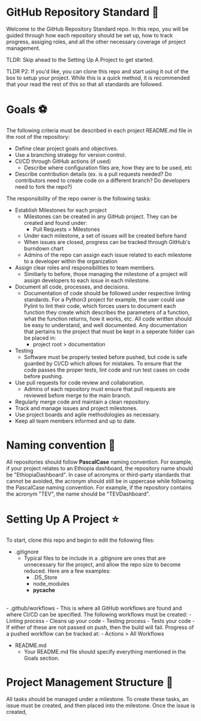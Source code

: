 # GitHub Repository Standard :chicken:

Welcome to the GitHub Repository Standard repo. In this repo, you will be guided through how each repository should be set up, how to track progress, assiging roles, and all the other necessary coverage of project management.

TLDR: Skip ahead to the Setting Up A Project to get started.

TLDR P2: If you'd like, you can clone this repo and start using it out of the box to setup your project. While this is a quick method, it is recommended that your read the rest of this so that all standards are followed.

# Goals :soccer:

The following criteria must be described in each project README.md file in the root of the repository: 

- Define clear project goals and objectives.
- Use a branching strategy for version control.
- CI/CD through GitHub actions (if used)
  - Describe where configuration files are, how they are to be used, etc
- Describe contribution details (ex. is a pull requests needed? Do contributors need to create code on a different branch? Do developers need to fork the repo?)

The responsibility of the repo owner is the following tasks:

- Establish Milestones for each project
  - Milestones can be created in any GitHub project. They can be created and found under:
    - Pull Requests > Milestones
  - Under each milestone, a set of issues will be created before hand
  - When issues are closed, progress can be tracked through GitHub's burndown chart
  - Admins of the repo can assign each issue related to each milestone to a developer within the organization
- Assign clear roles and responsibilities to team members.
  - Similiarly to before, those managing the milestone of a project will assign developers to each issue in each milestone.
- Document all code, processes, and decisions.
  - Documentation of code should be followed under respective linting standards. For a Python3 project for example, the user could use Pylint to lint their code, which forces users to document each function they create which describes the parameters of a function, what the function returns, how it works, etc. All code written should be easy to understand, and well documented. Any documentation that pertains to the project that must be kept in a seperate folder can be placed in:
    - project root > documentation
- Testing
  - Software must be properly tested before pushed, but code is safe guarded by CI/CD which allows for mistakes. To ensure that the code passes the proper tests, lint code and run test cases on code before pushing. 
- Use pull requests for code review and collaboration.
  - Admins of each repository must ensure that pull requests are reviewed before merge to the main branch.
- Regularly merge code and maintain a clean repository.
- Track and manage issues and project milestones.
- Use project boards and agile methodologies as necessary.
- Keep all team members informed and up to date.


# Naming convention :pencil:

All repositories should follow **PascalCase** naming convention. For example, if your project relates to an Ethiopia dashboard, the repository name should be "EthiopiaDashboard". In case of acronyms or third-party standards that cannot be avoided, the acronym should still be in uppercase while following the PascalCase naming convention. For example, if the repository contains the acronym "TEV", the name should be "TEVDashboard".

# Setting Up A Project :star:

To start, clone this repo and begin to edit the following files:

- .gitignore
  - Typical files to be include in a .gitignore are ones that are unnecessary for the project, and allow the repo size to become reduced. Here are a few examples:
    - .DS_Store
    - node_modules
    - __pycache__  
<br/>
- .github/workflows
  - This is where all GitHub workflows are found and where CI/CD can be specified. The following workflows must be created:
    - Linting process
      - Cleans up your code
    - Testing process
      - Tests your code
  - If either of these are not passed on push, then the build will fail. Progress of a pushed workflow can be tracked at:
    - Actions > All Workflows
<br/>
  
- README.md
  - Your README.md file should specify everything mentioned in the Goals section.


# Project Management Structure :office:

All tasks should be managed under a milestone. To create these tasks, an issue must be created, and then placed into the milestone. Once the issue is created, 



